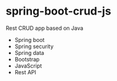 # spring-boot-crud-js
Rest CRUD app based on Java
- Spring boot
- Spring security
- Spring data
- Bootstrap
- JavaScript
- Rest API
